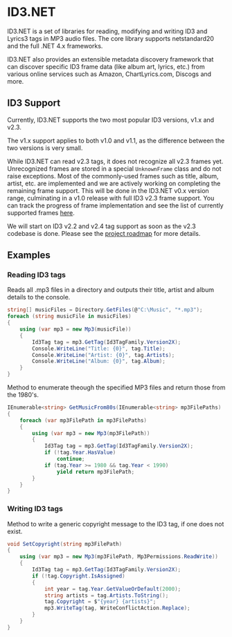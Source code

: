 # ID3.NET
ID3.NET is a set of libraries for reading, modifying and writing ID3 and Lyrics3 tags in MP3 audio files.
The core library supports netstandard20 and the full .NET 4.x frameworks.

ID3.NET also provides an extensible metadata discovery framework that can discover specific ID3 frame data (like album art, lyrics, etc.) from various online services such as Amazon, ChartLyrics.com, Discogs and more.

## ID3 Support
Currently, ID3.NET supports the two most popular ID3 versions, v1.x and v2.3.

The v1.x support applies to both v1.0 and v1.1, as the difference between the two versions is very small.

While ID3.NET can read v2.3 tags, it does not recognize all v2.3 frames yet. Unrecognized frames are stored in a special `UnknownFrame` class and do not raise exceptions. Most of the commonly-used frames such as title, album, artist, etc. are implemented and we are actively working on completing the remaining frame support. This will be done in the ID3.NET v0.x version range, culminating in a v1.0 release with full ID3 v2.3 frame support.
You can track the progress of frame implementation and see the list of currently supported frames [here](https://github.com/JeevanJames/Id3/wiki/Supported-ID3-v2.3-frames).

We will start on ID3 v2.2 and v2.4 tag support as soon as the v2.3 codebase is done.
Please see the [project roadmap](https://github.com/JeevanJames/Id3/wiki/Project-Roadmap) for more details.

## Examples

### Reading ID3 tags
Reads all .mp3 files in a directory and outputs their title, artist and album details to the console.
```cs
string[] musicFiles = Directory.GetFiles(@"C:\Music", "*.mp3");
foreach (string musicFile in musicFiles)
{
    using (var mp3 = new Mp3(musicFile))
    {
        Id3Tag tag = mp3.GetTag(Id3TagFamily.Version2X);
        Console.WriteLine("Title: {0}", tag.Title);
        Console.WriteLine("Artist: {0}", tag.Artists);
        Console.WriteLine("Album: {0}", tag.Album);
    }
}
```

Method to enumerate theough the specified MP3 files and return those from the 1980's.
```cs
IEnumerable<string> GetMusicFrom80s(IEnumerable<string> mp3FilePaths)
{
    foreach (var mp3FilePath in mp3FilePaths)
    {
        using (var mp3 = new Mp3(mp3FilePath))
        {
            Id3Tag tag = mp3.GetTag(Id3TagFamily.Version2X);
            if (!tag.Year.HasValue)
                continue;
            if (tag.Year >= 1980 && tag.Year < 1990)
                yield return mp3FilePath;
        }
    }
}
```

### Writing ID3 tags
Method to write a generic copyright message to the ID3 tag, if one does not exist.
```cs
void SetCopyright(string mp3FilePath)
{
    using (var mp3 = new Mp3(mp3FilePath, Mp3Permissions.ReadWrite))
    {
        Id3Tag tag = mp3.GetTag(Id3TagFamily.Version2X);
        if (!tag.Copyright.IsAssigned)
        {
            int year = tag.Year.GetValueOrDefault(2000);
            string artists = tag.Artists.ToString();
            tag.Copyright = $"{year} {artists}";
            mp3.WriteTag(tag, WriteConflictAction.Replace);
        }
    }
}
```
